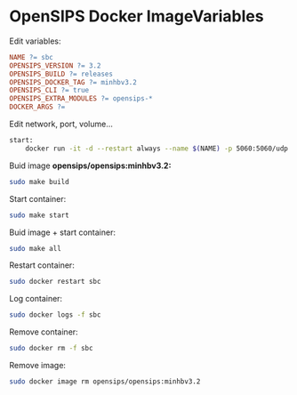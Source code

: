 # OpenSIPS Docker ImageVariables

Edit variables:

```makefile
NAME ?= sbc
OPENSIPS_VERSION ?= 3.2
OPENSIPS_BUILD ?= releases
OPENSIPS_DOCKER_TAG ?= minhbv3.2
OPENSIPS_CLI ?= true
OPENSIPS_EXTRA_MODULES ?= opensips-*
DOCKER_ARGS ?=
```

Edit network, port, volume…

```bash
start:
	docker run -it -d --restart always --name $(NAME) -p 5060:5060/udp opensips/opensips:$(OPENSIPS_DOCKER_TAG)
```

Buid image **opensips/opensips:minhbv3.2:**

```bash
sudo make build
```

Start container:

```bash
sudo make start
```

Buid image + start container:

```bash
sudo make all
```

Restart container:

```bash
sudo docker restart sbc
```

Log container:

```bash
sudo docker logs -f sbc
```

Remove container:

```bash
sudo docker rm -f sbc
```

Remove image:

```bash
sudo docker image rm opensips/opensips:minhbv3.2
```
